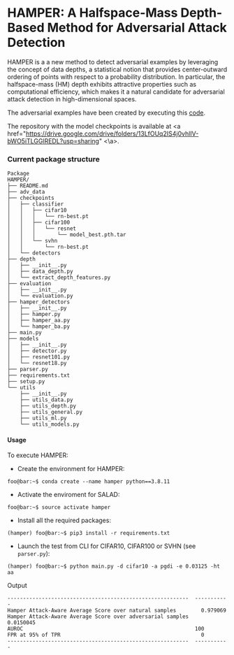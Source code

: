 # HAMPER: A Halfspace-Mass Depth-Based Method for Adversarial Attack Detection
HAMPER is a a new method to detect adversarial examples by leveraging the concept of data depths, a statistical
notion that provides center-outward ordering of points with respect to a probability distribution. In particular, the halfspace-mass (HM) depth exhibits attractive properties
such as computational efficiency, which makes it a natural candidate for adversarial attack detection in high-dimensional spaces. 

The adversarial examples have been created by executing this <a href="https://github.com/aldahdooh/detectors_review">code</a>. 

The repository with the model checkpoints is available at <a href="https://drive.google.com/drive/folders/13LfOUq2IS4j0vhlIV-bWO5iTLGGlREDL?usp=sharing" <\a>.


### Current package structure
```
Package
HAMPER/
├── README.md
├── adv_data
├── checkpoints
│   ├── classifier
│   │   ├── cifar10
│   │   │   └── rn-best.pt
│   │   ├── cifar100
│   │   │   └── resnet
│   │   │       └── model_best.pth.tar
│   │   └── svhn
│   │       └── rn-best.pt
│   └── detectors
├── depth
│   ├── __init__.py
│   ├── data_depth.py
│   └── extract_depth_features.py
├── evaluation
│   ├── __init__.py
│   └── evaluation.py
├── hamper_detectors
│   ├── __init__.py
│   ├── hamper.py
│   ├── hamper_aa.py
│   └── hamper_ba.py
├── main.py
├── models
│   ├── __init__.py
│   ├── detector.py
│   ├── resnet101.py
│   └── resnet18.py
├── parser.py
├── requirements.txt
├── setup.py
└── utils
    ├── __init__.py
    ├── utils_data.py
    ├── utils_depth.py
    ├── utils_general.py
    ├── utils_ml.py
    └── utils_models.py
```

#### Usage

To execute HAMPER:
- Create the environment for HAMPER:
```console
foo@bar:~$ conda create --name hamper python==3.8.11
```
- Activate the enviroment for SALAD:
```console
foo@bar:~$ source activate hamper
```
- Install all the required packages:
```console
(hamper) foo@bar:~$ pip3 install -r requirements.txt
```
- Launch the test from CLI for CIFAR10, CIFAR100 or SVHN (see <code>parser.py</code>):
```console
(hamper) foo@bar:~$ python main.py -d cifar10 -a pgdi -e 0.03125 -ht aa
```
Output
```
----------------------------------------------------------  -----------
Hamper Attack-Aware Average Score over natural samples        0.979069
Hamper Attack-Aware Average Score over adversarial samples    0.0150045
AUROC                                                       100
FPR at 95% of TPR                                             0
----------------------------------------------------------  -----------
```

